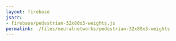 ```yaml
---
layout: firebase
jsarr:
- firebase/pedestrian-32x80x3-weights.js
permalink:  /files/neuralnetworks/pedestrian-32x80x3-weights
---
```

